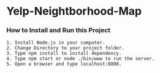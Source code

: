 # Yelp-Neightborhood-Map
### How to Install and Run this Project
    1. Install Node.js in your computer.
    2. Change Directory to your project folder.
    3. Type npm install to install dependency.
    4. Type npm start or node ./bin/www to run the server.
    5. Open a browser and type localhost:8808.

